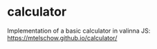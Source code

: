 # calculator
Implementation of a basic calculator in valinna JS: 
https://mtelschow.github.io/calculator/
